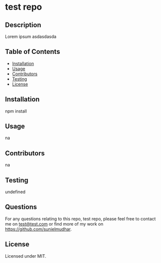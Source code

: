 # test repo

  ## Description
  Lorem ipsum asdasdasda 

  ## Table of Contents
  * [Installation](#Installation)
  * [Usage](#Usage)
  * [Contributors](#Contributors)
  * [Testing](#Test)
  * [License](#lLicense)
  
  ## Installation
  npm install

  ## Usage
  na

  ## Contributors
  na

  ## Testing
  undefined

  ## Questions
  For any questions relating to this repo, test repo, please feel free to contact me on test@test.com or find more of my work on https://github.com/sunielmudhar.

  ## License
  Licensed under MIT.
